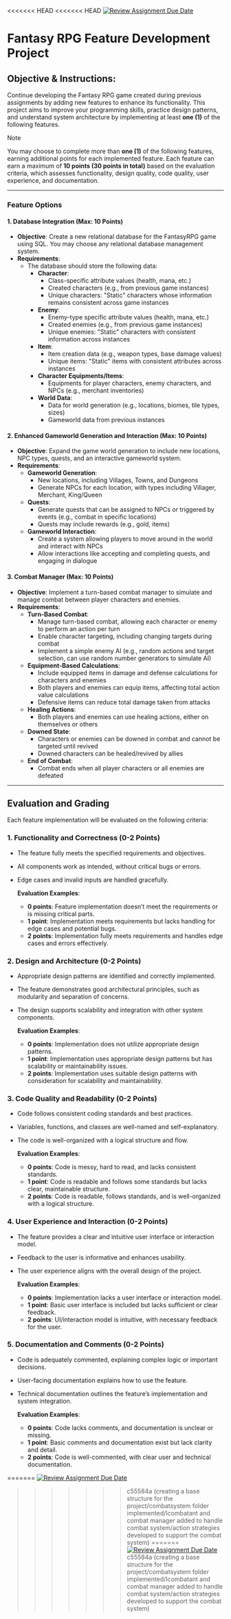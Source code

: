 <<<<<<< HEAD
<<<<<<< HEAD
[![Review Assignment Due Date](https://classroom.github.com/assets/deadline-readme-button-22041afd0340ce965d47ae6ef1cefeee28c7c493a6346c4f15d667ab976d596c.svg)](https://classroom.github.com/a/5fnL7qUn)
# Fantasy RPG Feature Development Project

## Objective & Instructions:

Continue developing the Fantasy RPG game created during previous assignments by adding new features to enhance its functionality. This project aims to improve your programming skills, practice design patterns, and understand system architecture by implementing at least **one (1)** of the following features.

> [!NOTE]
> You may choose to complete more than **one (1)** of the following features, earning additional points for each implemented feature.
> Each feature can earn a maximum of **10 points (30 points in total)** based on the evaluation criteria, which assesses functionality, design quality, code quality, user experience, and documentation.

---

### Feature Options

#### 1. Database Integration (Max: 10 Points)

- **Objective**: Create a new relational database for the FantasyRPG game using SQL. You may choose any relational database management system.
- **Requirements**:
    - The database should store the following data:
        - **Character**:
            - Class-specific attribute values (health, mana, etc.)
            - Created characters (e.g., from previous game instances)
            - Unique characters: "Static" characters whose information remains consistent across game instances
        - **Enemy**:
            - Enemy-type specific attribute values (health, mana, etc.)
            - Created enemies (e.g., from previous game instances)
            - Unique enemies: "Static" characters with consistent information across instances
        - **Item**:
            - Item creation data (e.g., weapon types, base damage values)
            - Unique items: "Static" items with consistent attributes across instances
        - **Character Equipments/Items**:
            - Equipments for player characters, enemy characters, and NPCs (e.g., merchant inventories)
        - **World Data**:
            - Data for world generation (e.g., locations, biomes, tile types, sizes)
            - Gameworld data from previous instances

#### 2. Enhanced Gameworld Generation and Interaction (Max: 10 Points)

- **Objective**: Expand the game world generation to include new locations, NPC types, quests, and an interactive gameworld system.
- **Requirements**:
    - **Gameworld Generation**:
        - New locations, including Villages, Towns, and Dungeons
        - Generate NPCs for each location, with types including Villager, Merchant, King/Queen
    - **Quests**:
        - Generate quests that can be assigned to NPCs or triggered by events (e.g., combat in specific locations)
        - Quests may include rewards (e.g., gold, items)
    - **Gameworld Interaction**:
        - Create a system allowing players to move around in the world and interact with NPCs
        - Allow interactions like accepting and completing quests, and engaging in dialogue

#### 3. Combat Manager (Max: 10 Points)

- **Objective**: Implement a turn-based combat manager to simulate and manage combat between player characters and enemies.
- **Requirements**:
    - **Turn-Based Combat**:
        - Manage turn-based combat, allowing each character or enemy to perform an action per turn
        - Enable character targeting, including changing targets during combat
        - Implement a simple enemy AI (e.g., random actions and target selection, can use random number generators to simulate AI)
    - **Equipment-Based Calculations**:
        - Include equipped items in damage and defense calculations for characters and enemies
        - Both players and enemies can equip items, affecting total action value calculations
        - Defensive items can reduce total damage taken from attacks
    - **Healing Actions**:
        - Both players and enemies can use healing actions, either on themselves or others
    - **Downed State**:
        - Characters or enemies can be downed in combat and cannot be targeted until revived
        - Downed characters can be healed/revived by allies
    - **End of Combat**:
        - Combat ends when all player characters or all enemies are defeated

---

## Evaluation and Grading

Each feature implementation will be evaluated on the following criteria:

### 1. Functionality and Correctness (0-2 Points)

- The feature fully meets the specified requirements and objectives.
- All components work as intended, without critical bugs or errors.
- Edge cases and invalid inputs are handled gracefully.

  **Evaluation Examples**:
  - **0 points**: Feature implementation doesn’t meet the requirements or is missing critical parts.
  - **1 point**: Implementation meets requirements but lacks handling for edge cases and potential bugs.
  - **2 points**: Implementation fully meets requirements and handles edge cases and errors effectively.

### 2. Design and Architecture (0-2 Points)

- Appropriate design patterns are identified and correctly implemented.
- The feature demonstrates good architectural principles, such as modularity and separation of concerns.
- The design supports scalability and integration with other system components.

  **Evaluation Examples**:
  - **0 points**: Implementation does not utilize appropriate design patterns.
  - **1 point**: Implementation uses appropriate design patterns but has scalability or maintainability issues.
  - **2 points**: Implementation uses suitable design patterns with consideration for scalability and maintainability.

### 3. Code Quality and Readability (0-2 Points)

- Code follows consistent coding standards and best practices.
- Variables, functions, and classes are well-named and self-explanatory.
- The code is well-organized with a logical structure and flow.

  **Evaluation Examples**:
  - **0 points**: Code is messy, hard to read, and lacks consistent standards.
  - **1 point**: Code is readable and follows some standards but lacks clear, maintainable structure.
  - **2 points**: Code is readable, follows standards, and is well-organized with a logical structure.

### 4. User Experience and Interaction (0-2 Points)

- The feature provides a clear and intuitive user interface or interaction model.
- Feedback to the user is informative and enhances usability.
- The user experience aligns with the overall design of the project.

  **Evaluation Examples**:
  - **0 points**: Implementation lacks a user interface or interaction model.
  - **1 point**: Basic user interface is included but lacks sufficient or clear feedback.
  - **2 points**: UI/interaction model is intuitive, with necessary feedback for the user.

### 5. Documentation and Comments (0-2 Points)

- Code is adequately commented, explaining complex logic or important decisions.
- User-facing documentation explains how to use the feature.
- Technical documentation outlines the feature’s implementation and system integration.

  **Evaluation Examples**:
  - **0 points**: Code lacks comments, and documentation is unclear or missing.
  - **1 point**: Basic comments and documentation exist but lack clarity and detail.
  - **2 points**: Code is well-commented, with clear user and technical documentation.


=======
[![Review Assignment Due Date](https://classroom.github.com/assets/deadline-readme-button-22041afd0340ce965d47ae6ef1cefeee28c7c493a6346c4f15d667ab976d596c.svg)](https://classroom.github.com/a/VxxjbsLG)
>>>>>>> c55584a (creating a base structure for the project/combatsystem folder implemented/Icombatant and combat manager added to handle combat system/action strategies developed to support the combat system)
=======
[![Review Assignment Due Date](https://classroom.github.com/assets/deadline-readme-button-22041afd0340ce965d47ae6ef1cefeee28c7c493a6346c4f15d667ab976d596c.svg)](https://classroom.github.com/a/VxxjbsLG)
>>>>>>> c55584a (creating a base structure for the project/combatsystem folder implemented/Icombatant and combat manager added to handle combat system/action strategies developed to support the combat system)
